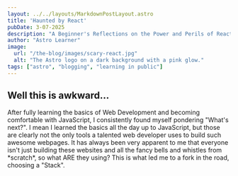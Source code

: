 ```yaml
---
layout: ../../layouts/MarkdownPostLayout.astro
title: 'Haunted by React'
pubDate: 3-07-2025
description: "A Beginner's Reflections on the Power and Perils of React"
author: "Astro Learner"
image:
  url: "/the-blog/images/scary-react.jpg"
  alt: "The Astro logo on a dark background with a pink glow."
tags: ["astro", "blogging", "learning in public"]
---
```


 ### <h2> Well this is awkward... </h2>



<p> After fully learning the basics of Web Development and becoming comfortable with JavaScript, I consistently found myself pondering "What's next?". I mean I learned the basics all the day up to JavaScript, but those are clearly not the only tools a talented web developer uses to build such awesome webpages. It has always been very apparent to me that everyone isn't just building these websites and all the fancy bells and whistles from *scratch*, so what ARE they using? This is what led me to a fork in the road, choosing a "Stack". </p>

